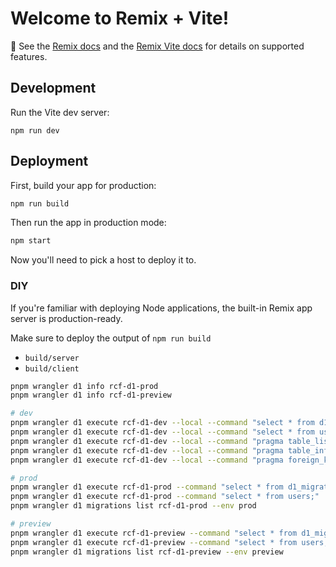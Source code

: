 # Welcome to Remix + Vite!

📖 See the [Remix docs](https://remix.run/docs) and the [Remix Vite docs](https://remix.run/docs/en/main/future/vite) for details on supported features.

## Development

Run the Vite dev server:

```shellscript
npm run dev
```

## Deployment

First, build your app for production:

```sh
npm run build
```

Then run the app in production mode:

```sh
npm start
```

Now you'll need to pick a host to deploy it to.

### DIY

If you're familiar with deploying Node applications, the built-in Remix app server is production-ready.

Make sure to deploy the output of `npm run build`

- `build/server`
- `build/client`

```sh
pnpm wrangler d1 info rcf-d1-prod
pnpm wrangler d1 info rcf-d1-preview

# dev
pnpm wrangler d1 execute rcf-d1-dev --local --command "select * from d1_migrations;"
pnpm wrangler d1 execute rcf-d1-dev --local --command "select * from users;"
pnpm wrangler d1 execute rcf-d1-dev --local --command "pragma table_list"
pnpm wrangler d1 execute rcf-d1-dev --local --command "pragma table_info(users)"
pnpm wrangler d1 execute rcf-d1-dev --local --command "pragma foreign_keys"

# prod
pnpm wrangler d1 execute rcf-d1-prod --command "select * from d1_migrations;"
pnpm wrangler d1 execute rcf-d1-prod --command "select * from users;"
pnpm wrangler d1 migrations list rcf-d1-prod --env prod

# preview
pnpm wrangler d1 execute rcf-d1-preview --command "select * from d1_migrations;"
pnpm wrangler d1 execute rcf-d1-preview --command "select * from users;"
pnpm wrangler d1 migrations list rcf-d1-preview --env preview
```
